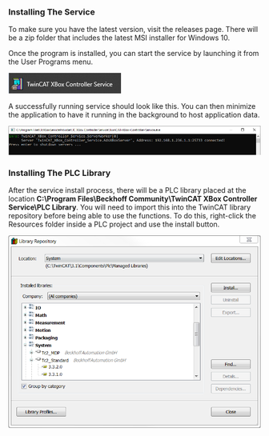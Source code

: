 
### Installing The Service

To make sure you have the latest version, visit the releases page. There will be a zip folder that includes the latest MSI installer for Windows 10.

Once the program is installed, you can start the service by launching it from the User Programs menu.

![Launch Icon](../Images/LaunchIcon.png)

A successfully running service should look like this. You can then minimize the application to have it running in the background to host application data.

![Running Service](../Images/RunningService.png)


### Installing The PLC Library

After the service install process, there will be a PLC library placed at the location **C:\Program Files\Beckhoff Community\TwinCAT XBox Controller Service\PLC Library**. You will need to import this into the TwinCAT library repository before being able to use the functions. To do this, right-click the Resources folder inside a PLC project and use the install button.

![PLC Library Install](../Images/LibRepo.png)
